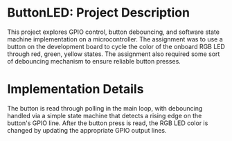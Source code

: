 # ButtonLED: Project Description
This project explores GPIO control, button debouncing, and software state machine implementation on a microcontroller. The assignment was to use a button on the development board to cycle the color of the onboard RGB LED through red, green, yellow states. The assignment also required some sort of debouncing mechanism to ensure reliable button presses.

# Implementation Details
The button is read through polling in the main loop, with debouncing handled via a simple state machine that detects a rising edge on the button's GPIO line. After the button press is read, the RGB LED color is changed by updating the appropriate GPIO output lines.